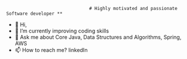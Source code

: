                                    # Highly motivated and passionate Software developer **
- 👋 Hi, 
- 🌱 I’m currently improving coding skills
- 💬 Ask me about Core Java, Data Structures and Algorithms, Spring, AWS
- 📫 How to reach me? linkedIn 
